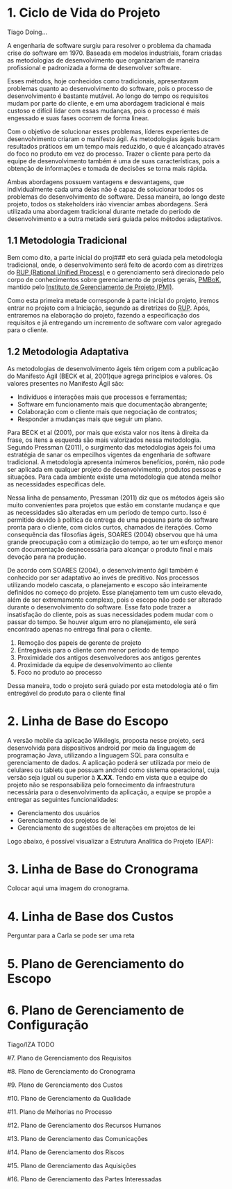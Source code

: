 # 1. Ciclo de Vida do Projeto
Tiago Doing...

A engenharia de software surgiu para resolver o problema da chamada crise do
software em 1970. Baseada em modelos industriais, foram criadas as metodologias de
desenvolvimento que organizariam de maneira profissional e padronizada a forma de
desenvolver software.

Esses métodos, hoje conhecidos como tradicionais, apresentavam problemas
quanto ao desenvolvimento do software, pois o processo de desenvolvimento é
bastante mutável. Ao longo do tempo os requisitos mudam por parte do cliente, e em
uma abordagem tradicional é mais custoso e difícil lidar com essas mudanças, pois o
processo é mais engessado e suas fases ocorrem de forma linear.

Com o objetivo de solucionar esses problemas, líderes experientes de
desenvolvimento criaram o manifesto ágil. As metodologias ágeis buscam resultados
práticos em um tempo mais reduzido, o que é alcançado através do foco no produto em
vez do processo. Trazer o cliente para perto da equipe de desenvolvimento também é
uma de suas características, pois a obtenção de informações e tomada de decisões se
torna mais rápida.

Ambas abordagens possuem vantagens e desvantagens, que individualmente
cada uma delas não é capaz de solucionar todos os problemas do desenvolvimento de
software. Dessa maneira, ao longo deste projeto, todos os stakeholders irão vivenciar
ambas abordagens. Será utilizada uma abordagem tradicional durante metade do período
de desenvolvimento e a outra metade será guiada pelos métodos adaptativos.

## 1.1 Metodologia Tradicional
Bem como dito, a parte inicial do proj### eto será guiada pela metodologia tradicional,
onde, o desenvolvimento será feito de acordo com as diretrizes do [RUP (Rational Unified Process)](http://sce.uhcl.edu/helm/rationalunifiedprocess/) e o gerenciamento será direcionado
pelo corpo de conhecimentos sobre gerenciamento de projetos gerais, 
[PMBoK](http://www.pmi.org/pmbok-guide-standards), mantido pelo
[Instituto de Gerenciamento de Projeto (PMI)](http://www.pmi.org/).

Como esta primeira metade corresponde à parte inicial do projeto, iremos entrar no projeto
com a Iniciação, segundo as diretrizes do [RUP](http://sce.uhcl.edu/helm/rationalunifiedprocess/).
Após, entraremos na elaboração do projeto, fazendo a especificação dos requisitos e já entregando
um incremento de software com valor agregado para o cliente. 

## 1.2 Metodologia Adaptativa
 
As metodologias de desenvolvimento ágeis têm origem com a publicação
do Manifesto Ágil (BECK et al, 2001)que agrega princípios e valores. Os valores
presentes no Manifesto Ágil são:
* Indivíduos e interações mais que processos e ferramentas;
* Software em funcionamento mais que documentação abrangente;
* Colaboração com o cliente mais que negociação de contratos;
* Responder a mudanças mais que seguir um plano.

Para BECK et al (2001), por mais que exista valor nos itens à direita da
frase, os itens a esquerda são mais valorizados nessa metodologia.
Segundo Pressman (2011), o surgimento das metodologias ágeis foi uma
estratégia de sanar os empecilhos vigentes da engenharia de software tradicional.
A metodologia apresenta inúmeros benefícios, porém, não pode ser aplicada em
qualquer projeto de desenvolvimento, produtos pessoas e situações. Para cada
ambiente existe uma metodologia que atenda melhor as necessidades
específicas dele.

Nessa linha de pensamento, Pressman (2011) diz que os métodos ágeis
são muito convenientes para projetos que estão em constante mudança e que as
necessidades são alteradas em um período de tempo curto. Isso é permitido
devido à política de entrega de uma pequena parte do software pronta para o
cliente, com ciclos curtos, chamados de iterações.
Como consequência das filosofias ágeis, SOARES (2004) observou que
há uma grande preocupação com a otimização do tempo, ao ter um esforço
menor com documentação desnecessária para alcançar o produto final e mais
devoção para na produção.

De acordo com SOARES (2004), o desenvolvimento ágil também é
conhecido por ser adaptativo ao invés de preditivo. Nos processos utilizando
modelo cascata, o planejamento e escopo são inteiramente definidos no começo
do projeto. Esse planejamento tem um custo elevado, além de ser extremamente
complexo, pois o escopo não pode ser alterado durante o desenvolvimento do 
software. Esse fato pode trazer a insatisfação do cliente, pois as suas
necessidades podem mudar com o passar do tempo. Se houver algum erro no
planejamento, ele será encontrado apenas no entrega final para o cliente. 

1. Remoção dos papeis de gerente de projeto
2. Entregáveis para o cliente com menor período de tempo
3. Proximidade dos antigos desenvolvedores aos antigos gerentes
4. Proximidade da equipe de desenvolvimento ao cliente
5. Foco no produto ao processo

Dessa maneira, todo o projeto será guiado por esta metodologia até o fim entregável do produto
para o cliente final

# 2. Linha de Base do Escopo

A versão mobile da aplicação Wikilegis, proposta nesse projeto, será desenvolvida para dispositivos android por meio da linguagem de programação Java, utilizando a linguagem SQL para consulta e gerenciamento de dados. A aplicação poderá ser utilizada por meio de celulares ou tablets que possuam android como sistema operacional, cuja versão seja igual ou superior à **X.XX**. Tendo em vista que a equipe do projeto não se responsabiliza pelo fornecimento da infraestrutura necessária para o desenvolvimento da aplicação, a equipe se propõe a entregar as seguintes funcionalidades:

* Gerenciamento dos usuários
* Gerenciamento dos projetos de lei
* Gerenciamento de sugestões de alterações em projetos de lei

Logo abaixo, é possível visualizar a Estrutura Analítica do Projeto (EAP):

# 3. Linha de Base do Cronograma

Colocar aqui uma imagem do cronograma.


# 4. Linha de Base dos Custos

Perguntar para a Carla se pode ser uma reta


# 5. Plano de Gerenciamento do Escopo


# 6. Plano de Gerenciamento de Configuração
Tiago/IZA TODO

#7. Plano de Gerenciamento dos Requisitos


#8. Plano de Gerenciamento do Cronograma


#9. Plano de Gerenciamento dos Custos


#10. Plano de Gerenciamento da Qualidade


#11. Plano de Melhorias no Processo


#12. Plano de Gerenciamento dos Recursos Humanos


#13. Plano de Gerenciamento das Comunicações


#14. Plano de Gerenciamento dos Riscos


#15. Plano de Gerenciamento das Aquisições


#16. Plano de Gerenciamento das Partes Interessadas
